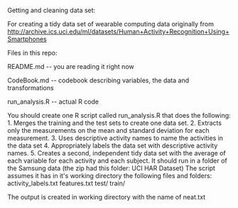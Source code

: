 Getting and cleaning data set:


For creating a tidy data set of wearable computing data originally from http://archive.ics.uci.edu/ml/datasets/Human+Activity+Recognition+Using+Smartphones

Files in this repo:

README.md -- you are reading it right now

CodeBook.md -- codebook describing variables, the data and transformations

run_analysis.R -- actual R code


You should create one R script called run_analysis.R that does the following: 1. Merges the training and the test sets to create one data set. 2. Extracts only the measurements on the mean and standard deviation for each measurement. 3. Uses descriptive activity names to name the activities in the data set 4. Appropriately labels the data set with descriptive activity names. 5. Creates a second, independent tidy data set with the average of each variable for each activity and each subject.
It should run in a folder of the Samsung data (the zip had this folder: UCI HAR Dataset) The script assumes it has in it's working directory the following files and folders:
activity_labels.txt
features.txt
test/
train/

The output is created in working directory with the name of neat.txt

